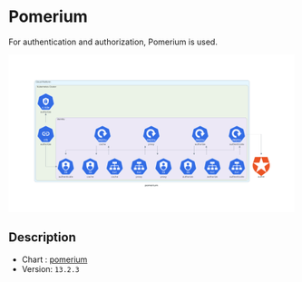 # Pomerium

For authentication and authorization, Pomerium is used.

![Prometheus](../../img/pomerium.png)

## Description

* Chart : [pomerium](https://artifacthub.io/packages/helm/pomerium/pomerium)
* Version: `13.2.3`
